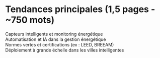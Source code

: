 # Tendances principales (1,5 pages - ~750 mots)
Capteurs intelligents et monitoring énergétique  
Automatisation et IA dans la gestion énergétique  
Normes vertes et certifications (ex : LEED, BREEAM)  
Déploiement à grande échelle dans les villes intelligentes
